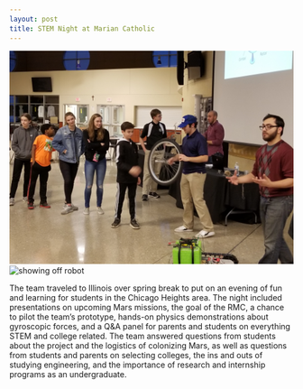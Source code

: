 ```yaml
---
layout: post
title: STEM Night at Marian Catholic
---
```


![demonstration](/images/20190314_185203.jpg)
![showing off robot](/images/20190314_185610.jpg)

The team traveled to Illinois over spring break to put on an evening of fun and learning
for students in the Chicago Heights area. The night included presentations on upcoming Mars
missions, the goal of the RMC, a chance to pilot the team’s prototype, hands-on physics
demonstrations about gyroscopic forces, and a Q&A panel for parents and students on everything
STEM and college related. The team answered questions from students about the project and the
logistics of colonizing Mars, as well as questions from students and parents on selecting colleges,
the ins and outs of studying engineering, and the importance of research and internship programs
as an undergraduate.



